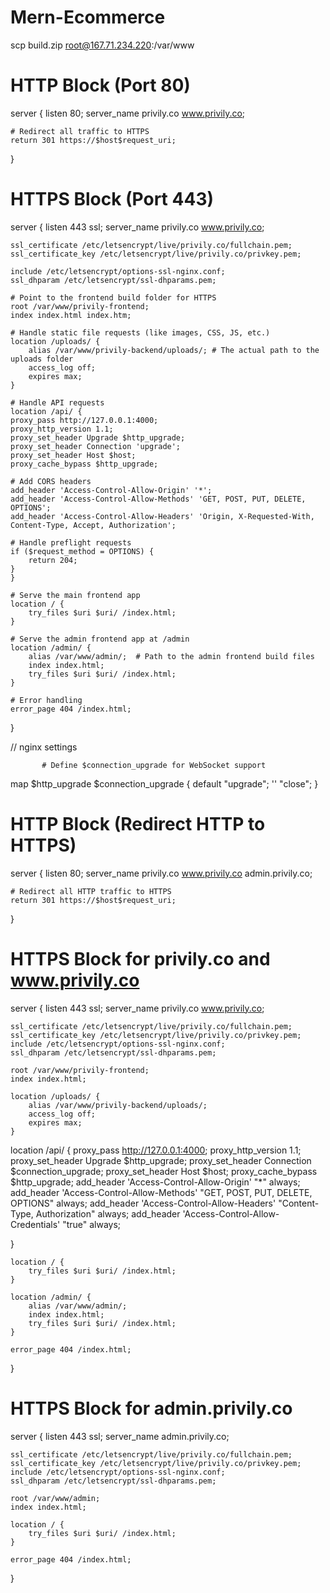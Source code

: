 # Mern-Ecommerce
scp build.zip root@167.71.234.220:/var/www

# HTTP Block (Port 80)
server {
    listen 80;
    server_name privily.co www.privily.co;

    # Redirect all traffic to HTTPS
    return 301 https://$host$request_uri;
}

# HTTPS Block (Port 443)
server {
    listen 443 ssl;
    server_name privily.co www.privily.co;

    ssl_certificate /etc/letsencrypt/live/privily.co/fullchain.pem;
    ssl_certificate_key /etc/letsencrypt/live/privily.co/privkey.pem;

    include /etc/letsencrypt/options-ssl-nginx.conf;
    ssl_dhparam /etc/letsencrypt/ssl-dhparams.pem;

    # Point to the frontend build folder for HTTPS
    root /var/www/privily-frontend;
    index index.html index.htm;

    # Handle static file requests (like images, CSS, JS, etc.)
    location /uploads/ {
        alias /var/www/privily-backend/uploads/; # The actual path to the uploads folder
        access_log off;
        expires max;
    }

    # Handle API requests
    location /api/ {
    proxy_pass http://127.0.0.1:4000;
    proxy_http_version 1.1;
    proxy_set_header Upgrade $http_upgrade;
    proxy_set_header Connection 'upgrade';
    proxy_set_header Host $host;
    proxy_cache_bypass $http_upgrade;

    # Add CORS headers
    add_header 'Access-Control-Allow-Origin' '*';
    add_header 'Access-Control-Allow-Methods' 'GET, POST, PUT, DELETE, OPTIONS';
    add_header 'Access-Control-Allow-Headers' 'Origin, X-Requested-With, Content-Type, Accept, Authorization';

    # Handle preflight requests
    if ($request_method = OPTIONS) {
        return 204;
    }
    }

    # Serve the main frontend app
    location / {
        try_files $uri $uri/ /index.html;
    }

    # Serve the admin frontend app at /admin
    location /admin/ {
        alias /var/www/admin/;  # Path to the admin frontend build files
        index index.html;
        try_files $uri $uri/ /index.html;
    }

    # Error handling
    error_page 404 /index.html;
}



// nginx settings

           # Define $connection_upgrade for WebSocket support
map $http_upgrade $connection_upgrade {
    default "upgrade";
    ''      "close";
}

# HTTP Block (Redirect HTTP to HTTPS)
server {
    listen 80;
    server_name privily.co www.privily.co admin.privily.co;

    # Redirect all HTTP traffic to HTTPS
    return 301 https://$host$request_uri;
}

# HTTPS Block for privily.co and www.privily.co
server {
    listen 443 ssl;
    server_name privily.co www.privily.co;

    ssl_certificate /etc/letsencrypt/live/privily.co/fullchain.pem;
    ssl_certificate_key /etc/letsencrypt/live/privily.co/privkey.pem;
    include /etc/letsencrypt/options-ssl-nginx.conf;
    ssl_dhparam /etc/letsencrypt/ssl-dhparams.pem;

    root /var/www/privily-frontend;
    index index.html;

    location /uploads/ {
        alias /var/www/privily-backend/uploads/;
        access_log off;
        expires max;
    }


location /api/ {
    proxy_pass http://127.0.0.1:4000;
    proxy_http_version 1.1;
    proxy_set_header Upgrade $http_upgrade;
    proxy_set_header Connection $connection_upgrade;
    proxy_set_header Host $host;
    proxy_cache_bypass $http_upgrade;
        add_header 'Access-Control-Allow-Origin' "*" always;
        add_header 'Access-Control-Allow-Methods' "GET, POST, PUT, DELETE, OPTIONS" always;
        add_header 'Access-Control-Allow-Headers' "Content-Type, Authorization" always;
        add_header 'Access-Control-Allow-Credentials' "true" always;

}

    location / {
        try_files $uri $uri/ /index.html;
    }

    location /admin/ {
        alias /var/www/admin/;
        index index.html;
        try_files $uri $uri/ /index.html;
    }

    error_page 404 /index.html;
}

# HTTPS Block for admin.privily.co
server {
    listen 443 ssl;
    server_name admin.privily.co;

    ssl_certificate /etc/letsencrypt/live/privily.co/fullchain.pem;
    ssl_certificate_key /etc/letsencrypt/live/privily.co/privkey.pem;
    include /etc/letsencrypt/options-ssl-nginx.conf;
    ssl_dhparam /etc/letsencrypt/ssl-dhparams.pem;

    root /var/www/admin;
    index index.html;

    location / {
        try_files $uri $uri/ /index.html;
    }

    error_page 404 /index.html;
}

